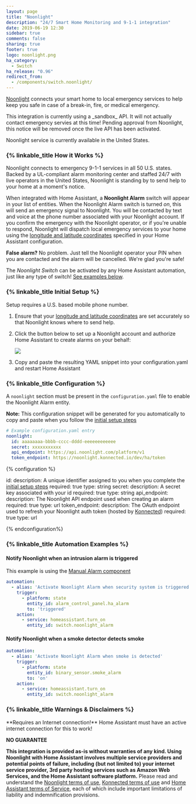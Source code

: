 ```yaml
---
layout: page
title: "Noonlight"
description: "24/7 Smart Home Monitoring and 9-1-1 integration"
date: 2019-06-19 12:30
sidebar: true
comments: false
sharing: true
footer: true
logo: noonlight.png
ha_category:
  - Switch
ha_release: "0.96"
redirect_from:
  - /components/switch.noonlight/
---
```


[Noonlight](https://noonlight.com) connects your smart home to local emergency services to help keep you safe in case of a break-in, fire, or medical emergency.

<p class='note warning'>
This integration is currently using a _sandbox_ API. It will not actually contact emergency servies at this time!
Pending approval from Noonlight, this notice will be removed once the live API has been activated.   
</p> 

<p class='note info'>
Noonlight service is currently available in the United States.
</p> 

### {% linkable_title How it Works %}

Noonlight connects to emergency 9-1-1 services in all 50 U.S. states. Backed by a UL-compliant alarm monitoring center and staffed 24/7 
with live operators in the United States, Noonlight is standing by to send help to your home at a moment's notice.

When integrated with Home Assistant, a **Noonlight Alarm** switch will appear in your list of entities. When the Noonlight Alarm switch
is turned _on_, this will send an emergency signal to Noonlight. You will be contacted by text and voice at the phone number associated
with your Noonlight account. If you confirm the emergency with the Noonlight operator, or if you're unable to respond, Noonlight will dispatch
local emergency services to your home using the [longitude and latitude coordinates](/docs/configuration/basic/#latitude)
specified in your Home Assistant configuration.

**False alarm?** No problem. Just tell the Noonlight operator your PIN when you are contacted and the alarm will be cancelled. We're glad you're safe!

The _Noonlight Switch_ can be activated by any Home Assistant automation, just like any type of switch! [See examples below](#automation-examples).

### {% linkable_title Initial Setup %}

Setup requires a U.S. based mobile phone number.

1. Ensure that your [longitude and latitude coordinates](/docs/configuration/basic/#latitude) are set accurately so that Noonlight knows
where to send help.

1. Click the button below to set up a Noonlight account and authorize Home Assistant to create alarms on your behalf:
    
    <p class='img' style='background-color:transparent;box-shadow:none;'>
    <a href="https://aki7yd9u0m.execute-api.us-east-1.amazonaws.com/dev/ha/auth" target="_blank">
    <img src='/images/components/noonlight/connect-noonlight-blue.png' style='border:none;' />
    </a></p>

3. Copy and paste the resulting YAML snippet into your configuration.yaml and restart Home Assistant

### {% linkable_title Configuration %}

A `noonlight` section must be present in the `configuration.yaml` file to enable the Noonlight Alarm entity.

**Note:** This configuration snippet will be generated for you automatically to copy and paste when you follow the [initial setup steps](#initial-setup)

```yaml
# Example configuration.yaml entry
noonlight:
  id: aaaaaaaa-bbbb-cccc-dddd-eeeeeeeeeeee
  secret: xxxxxxxxxxx
  api_endpoint: https://api.noonlight.com/platform/v1
  token_endpoint: https://noonlight.konnected.io/dev/ha/token
```

{% configuration %}

id:
  description: A unique identifier assigned to you when you complete the [initial setup steps](#initial-setup)
  required: true
  type: string
secret:
  description: A secret key associated with your id
  required: true
  type: string
api_endpoint:
  description: The Noonlight API endpoint used when creating an alarm
  required: true
  type: url
token_endpoint:
  description: The OAuth endpoint used to refresh your Noonlight auth token (hosted by [Konnected](https://konnected.io))
  required: true
  type: url
  
{% endconfiguration%}  

### {% linkable_title Automation Examples %}

#### Notify Noonlight when an intrusion alarm is triggered

This example is using the [Manual Alarm component](/components/manual/)

```yaml
automation:
  - alias: 'Activate Noonlight Alarm when security system is triggered'
    trigger:
      - platform: state
        entity_id: alarm_control_panel.ha_alarm
        to: 'triggered'
    action:
      - service: homeassistant.turn_on
        entity_id: switch.noonlight_alarm

```

#### Notify Noonlight when a smoke detector detects smoke

```yaml
automation:
  - alias: 'Activate Noonlight Alarm when smoke is detected'
    trigger:
      - platform: state
        entity_id: binary_sensor.smoke_alarm
        to: 'on'
    action:
      - service: homeassistant.turn_on
        entity_id: switch.noonlight_alarm

```

### {% linkable_title Warnings & Disclaimers %}

<p class='note warning'>
**Requires an Internet connection!** Home Assistant must have an active internet connection for this to work!
</p> 

**NO GUARANTEE**

**This integration is provided as-is without warranties of any kind. Using Noonlight with Home Assistant involves multiple service providers and potential points of failure, including (but not limited to) your internet service provider, 3rd party hosting services such as Amazon Web Services, and the Home Assistant software platform.**
Please read and understand the [Noonlight terms of use](https://noonlight.com/terms), [Konnected terms of use](https://konnected.io/terms) and [Home Assistant terms of Service](https://www.home-assistant.io/tos/), each of which include important limitations of liability and indemnification provisions.

